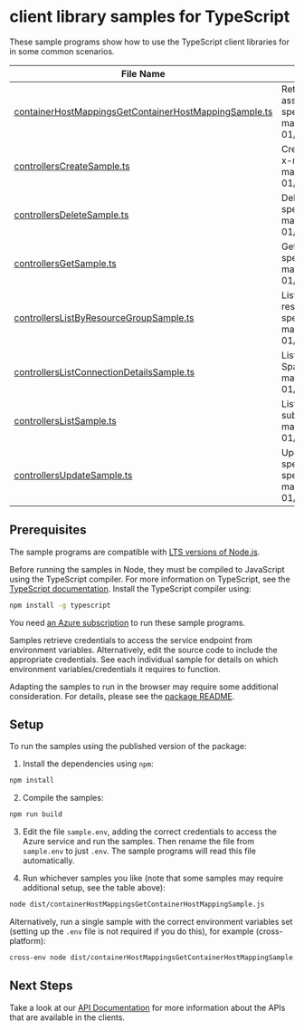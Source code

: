 # client library samples for TypeScript

These sample programs show how to use the TypeScript client libraries for in some common scenarios.

| **File Name**                                                                                               | **Description**                                                                                                                                                                                                                                                                  |
| ----------------------------------------------------------------------------------------------------------- | -------------------------------------------------------------------------------------------------------------------------------------------------------------------------------------------------------------------------------------------------------------------------------- |
| [containerHostMappingsGetContainerHostMappingSample.ts][containerhostmappingsgetcontainerhostmappingsample] | Returns container host mapping object for a container host resource ID if an associated controller exists. x-ms-original-file: specification/devspaces/resource-manager/Microsoft.DevSpaces/stable/2019-04-01/examples/ContainerHostMappingsGetContainerHostMapping_example.json |
| [controllersCreateSample.ts][controllerscreatesample]                                                       | Creates an Azure Dev Spaces Controller with the specified create parameters. x-ms-original-file: specification/devspaces/resource-manager/Microsoft.DevSpaces/stable/2019-04-01/examples/ControllersCreate_example.json                                                          |
| [controllersDeleteSample.ts][controllersdeletesample]                                                       | Deletes an existing Azure Dev Spaces Controller. x-ms-original-file: specification/devspaces/resource-manager/Microsoft.DevSpaces/stable/2019-04-01/examples/ControllersDelete_example.json                                                                                      |
| [controllersGetSample.ts][controllersgetsample]                                                             | Gets the properties for an Azure Dev Spaces Controller. x-ms-original-file: specification/devspaces/resource-manager/Microsoft.DevSpaces/stable/2019-04-01/examples/ControllersGet_example.json                                                                                  |
| [controllersListByResourceGroupSample.ts][controllerslistbyresourcegroupsample]                             | Lists all the Azure Dev Spaces Controllers with their properties in the specified resource group and subscription. x-ms-original-file: specification/devspaces/resource-manager/Microsoft.DevSpaces/stable/2019-04-01/examples/ControllersListByResourceGroup_example.json       |
| [controllersListConnectionDetailsSample.ts][controllerslistconnectiondetailssample]                         | Lists connection details for the underlying container resources of an Azure Dev Spaces Controller. x-ms-original-file: specification/devspaces/resource-manager/Microsoft.DevSpaces/stable/2019-04-01/examples/ControllersListConnectionDetails_example.json                     |
| [controllersListSample.ts][controllerslistsample]                                                           | Lists all the Azure Dev Spaces Controllers with their properties in the subscription. x-ms-original-file: specification/devspaces/resource-manager/Microsoft.DevSpaces/stable/2019-04-01/examples/ControllersList_example.json                                                   |
| [controllersUpdateSample.ts][controllersupdatesample]                                                       | Updates the properties of an existing Azure Dev Spaces Controller with the specified update parameters. x-ms-original-file: specification/devspaces/resource-manager/Microsoft.DevSpaces/stable/2019-04-01/examples/ControllersUpdate_example.json                               |

## Prerequisites

The sample programs are compatible with [LTS versions of Node.js](https://github.com/nodejs/release#release-schedule).

Before running the samples in Node, they must be compiled to JavaScript using the TypeScript compiler. For more information on TypeScript, see the [TypeScript documentation][typescript]. Install the TypeScript compiler using:

```bash
npm install -g typescript
```

You need [an Azure subscription][freesub] to run these sample programs.

Samples retrieve credentials to access the service endpoint from environment variables. Alternatively, edit the source code to include the appropriate credentials. See each individual sample for details on which environment variables/credentials it requires to function.

Adapting the samples to run in the browser may require some additional consideration. For details, please see the [package README][package].

## Setup

To run the samples using the published version of the package:

1. Install the dependencies using `npm`:

```bash
npm install
```

2. Compile the samples:

```bash
npm run build
```

3. Edit the file `sample.env`, adding the correct credentials to access the Azure service and run the samples. Then rename the file from `sample.env` to just `.env`. The sample programs will read this file automatically.

4. Run whichever samples you like (note that some samples may require additional setup, see the table above):

```bash
node dist/containerHostMappingsGetContainerHostMappingSample.js
```

Alternatively, run a single sample with the correct environment variables set (setting up the `.env` file is not required if you do this), for example (cross-platform):

```bash
cross-env node dist/containerHostMappingsGetContainerHostMappingSample.js
```

## Next Steps

Take a look at our [API Documentation][apiref] for more information about the APIs that are available in the clients.

[containerhostmappingsgetcontainerhostmappingsample]: https://github.com/Azure/azure-sdk-for-js/blob/main/sdk/devspaces/arm-devspaces/samples/v2/typescript/src/containerHostMappingsGetContainerHostMappingSample.ts
[controllerscreatesample]: https://github.com/Azure/azure-sdk-for-js/blob/main/sdk/devspaces/arm-devspaces/samples/v2/typescript/src/controllersCreateSample.ts
[controllersdeletesample]: https://github.com/Azure/azure-sdk-for-js/blob/main/sdk/devspaces/arm-devspaces/samples/v2/typescript/src/controllersDeleteSample.ts
[controllersgetsample]: https://github.com/Azure/azure-sdk-for-js/blob/main/sdk/devspaces/arm-devspaces/samples/v2/typescript/src/controllersGetSample.ts
[controllerslistbyresourcegroupsample]: https://github.com/Azure/azure-sdk-for-js/blob/main/sdk/devspaces/arm-devspaces/samples/v2/typescript/src/controllersListByResourceGroupSample.ts
[controllerslistconnectiondetailssample]: https://github.com/Azure/azure-sdk-for-js/blob/main/sdk/devspaces/arm-devspaces/samples/v2/typescript/src/controllersListConnectionDetailsSample.ts
[controllerslistsample]: https://github.com/Azure/azure-sdk-for-js/blob/main/sdk/devspaces/arm-devspaces/samples/v2/typescript/src/controllersListSample.ts
[controllersupdatesample]: https://github.com/Azure/azure-sdk-for-js/blob/main/sdk/devspaces/arm-devspaces/samples/v2/typescript/src/controllersUpdateSample.ts
[apiref]: https://learn.microsoft.com/javascript/api/@azure/arm-devspaces?view=azure-node-preview
[freesub]: https://azure.microsoft.com/free/
[package]: https://github.com/Azure/azure-sdk-for-js/tree/main/sdk/devspaces/arm-devspaces/README.md
[typescript]: https://www.typescriptlang.org/docs/home.html
